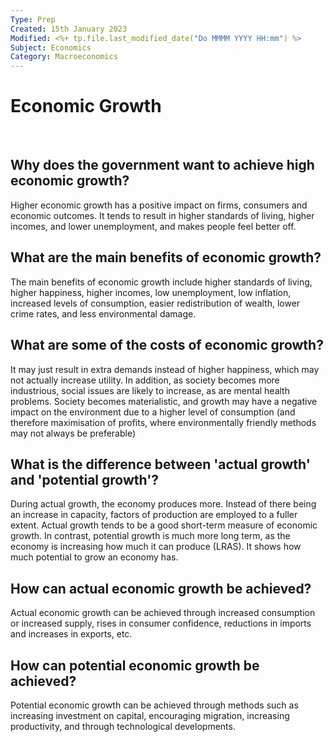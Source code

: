 ```yaml
---
Type: Prep
Created: 15th January 2023
Modified: <%+ tp.file.last_modified_date("Do MMMM YYYY HH:mm") %>
Subject: Economics
Category: Macroeconomics
---
```


# Economic Growth

</br>

## Why does the government want to achieve high economic growth?

Higher economic growth has a positive impact on firms, consumers and economic outcomes. It tends to result in higher standards of living, higher incomes, and lower unemployment, and makes people feel better off.
</br>

## What are the main benefits of economic growth?

The main benefits of economic growth include higher standards of living, higher happiness, higher incomes, low unemployment, low inflation, increased levels of consumption, easier redistribution of wealth, lower crime rates, and less environmental damage.
</br>

## What are some of the costs of economic growth?

It may just result in extra demands instead of higher happiness, which may not actually increase utility. In addition, as society becomes more industrious, social issues are likely to increase, as are mental health problems. Society becomes materialistic, and growth may have a negative impact on the environment due to a higher level of consumption (and therefore maximisation of profits, where environmentally friendly methods may not always be preferable)
</br>

## What is the difference between 'actual growth' and 'potential growth'?

During actual growth, the economy produces more. Instead of there being an increase in capacity, factors of production are employed to a fuller extent. Actual growth tends to be a good short-term measure of economic growth. In contrast, potential growth is much more long term, as the economy is increasing how much it can produce (LRAS). It shows how much potential to grow an economy has.
</br>

## How can actual economic growth be achieved?

Actual economic growth can be achieved through increased consumption or increased supply, rises in consumer confidence, reductions in imports and increases in exports, etc.
</br>

## How can potential economic growth be achieved?

Potential economic growth can be achieved through methods such as increasing investment on capital, encouraging migration, increasing productivity, and through technological developments.